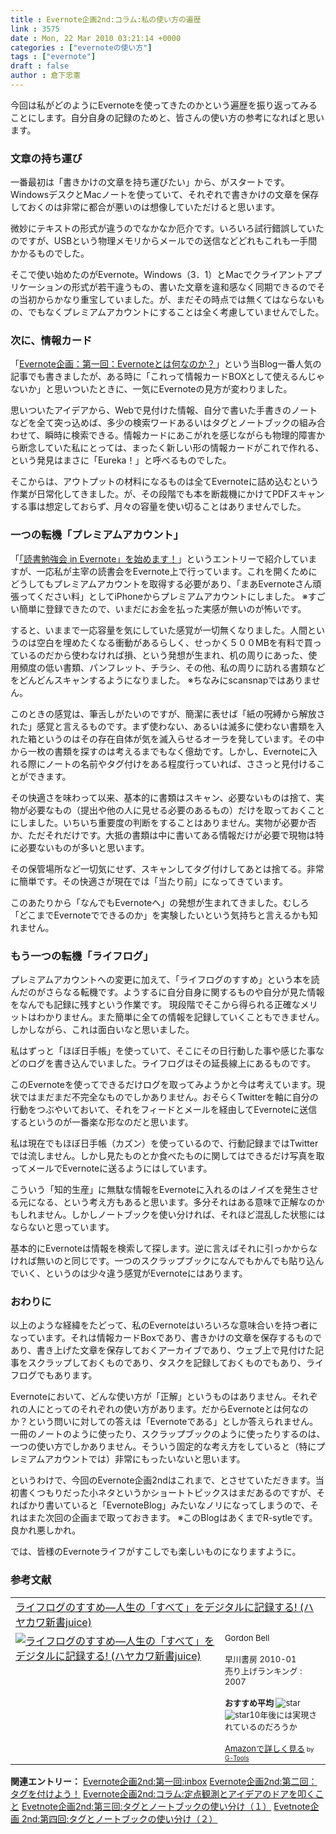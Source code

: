 ```yaml
---
title : Evernote企画2nd:コラム:私の使い方の遍歴
link : 3575
date : Mon, 22 Mar 2010 03:21:14 +0000
categories : ["evernoteの使い方"]
tags : ["evernote"]
draft : false
author : 倉下忠憲
---
```


今回は私がどのようにEvernoteを使ってきたのかという遍歴を振り返ってみることにします。自分自身の記録のためと、皆さんの使い方の参考になればと思います。

<h3>文章の持ち運び</h3>
一番最初は「書きかけの文章を持ち運びたい」から、がスタートです。WindowsデスクとMacノートを使っていて、それぞれで書きかけの文章を保存しておくのは非常に都合が悪いのは想像していただけると思います。

微妙にテキストの形式が違うのでなかなか厄介です。いろいろ試行錯誤していたのですが、USBという物理メモリからメールでの送信などどれもこれも一手間かかるものでした。

そこで使い始めたのがEvernote。Windows（3．1）とMacでクライアントアプリケーションの形式が若干違うもの、書いた文章を違和感なく同期できるのでその当初からかなり重宝していました。が、まだその時点では無くてはならないもの、でもなくプレミアムアカウントにすることは全く考慮していませんでした。

<h3>次に、情報カード</h3>
「<a href="https://rashita.net/blog/?p=2783">Evernote企画：第一回：Evernoteとは何なのか？</a>」という当Blog一番人気の記事でも書きましたが、ある時に「これって情報カードBOXとして使えるんじゃないか」と思いついたときに、一気にEvernoteの見方が変わりました。

思いついたアイデアから、Webで見付けた情報、自分で書いた手書きのノートなどを全て突っ込めば、多少の検索ワードあるいはタグとノートブックの組み合わせて、瞬時に検索できる。情報カードにあこがれを感じながらも物理的障害から断念していた私にとっては、まったく新しい形の情報カードがこれで作れる、という発見はまさに「Eureka！」と呼べるものでした。

そこからは、アウトプットの材料になるものは全てEvernoteに詰め込むという作業が日常化してきました。が、その段階でも本を断裁機にかけてPDFスキャンする事は想定しておらず、月々の容量を使い切ることはありませんでした。

<h3>一つの転機「プレミアムアカウント」</h3>
「<a href="https://rashita.net/blog/?p=3165">「読書勉強会 in Evernote」を始めます！</a>」というエントリーで紹介していますが、一応私が主宰の読書会をEvernote上で行っています。これを開くためにどうしてもプレミアムアカウントを取得する必要があり、「まあEvernoteさん頑張ってください料」としてiPhoneからプレミアムアカウントにしました。
※すごい簡単に登録できたので、いまだにお金を払った実感が無いのが怖いです。

すると、いままで一応容量を気にしていた感覚が一切無くなりました。人間というのは空白を埋めたくなる衝動があるらしく、せっかく５００MBを有料で買っているのだから使わなければ損、という発想が生まれ、机の周りにあった、使用頻度の低い書類、パンフレット、チラシ、その他、私の周りに訪れる書類などをどんどんスキャンするようになりました。
※ちなみにscansnapではありません。

このときの感覚は、筆舌しがたいのですが、簡潔に表せば「紙の呪縛から解放された」感覚と言えるものです。まず使わない、あるいは滅多に使わない書類を入れた箱というのはその存在自体が気を滅入らせるオーラを発しています。その中から一枚の書類を探すのは考えるまでもなく億劫です。しかし、Evernoteに入れる際にノートの名前やタグ付けをある程度行っていれば、ささっと見付けることができます。

その快適さを味わって以来、基本的に書類はスキャン、必要ないものは捨て、実物が必要なもの（提出や他の人に見せる必要のあるもの）だけを取っておくことにしました。いちいち重要度の判断をすることはありません。実物が必要か否か、ただそれだけです。大抵の書類は中に書いてある情報だけが必要で現物は特に必要ないものが多いと思います。

その保管場所など一切気にせず、スキャンしてタグ付けしてあとは捨てる。非常に簡単です。その快適さが現在では「当たり前」になってきています。

このあたりから「なんでもEvernoteへ」の発想が生まれてきました。むしろ「どこまでEvernoteでできるのか」を実験したいという気持ちと言えるかも知れません。
<h3>もう一つの転機「ライフログ」</h3>
プレミアムアカウントへの変更に加えて、「ライフログのすすめ」という本を読んだのがさらなる転機です。ようするに自分自身に関するものや自分が見た情報をなんでも記録に残すという作業です。
現段階でそこから得られる正確なメリットはわかりません。また簡単に全ての情報を記録していくこともできません。しかしながら、これは面白いなと思いました。

私はずっと「ほぼ日手帳」を使っていて、そこにその日行動した事や感じた事などのログを書き込んでいました。ライフログはその延長線上にあるものです。

このEvernoteを使ってできるだけログを取ってみようかと今は考えています。現状ではまだまだ不完全なものでしかありません。おそらくTwitterを軸に自分の行動をつぶやいておいて、それをフィードとメールを経由してEvernoteに送信するというのが一番楽な形なのだと思います。

私は現在でもほぼ日手帳（カズン）を使っているので、行動記録まではTwitterでは流しません。しかし見たものとか食べたものに関してはできるだけ写真を取ってメールでEvernoteに送るようにはしています。

こういう「知的生産」に無駄な情報をEvernoteに入れるのはノイズを発生させる元になる、という考え方もあると思います。多分それはある意味で正解なのかもしれません。しかしノートブックを使い分ければ、それほど混乱した状態にはならないと思っています。

基本的にEvernoteは情報を検索して探します。逆に言えばそれに引っかからなければ無いのと同じです。一つのスクラップブックになんでもかんでも貼り込んでいく、というのは少々違う感覚がEvernoteにはあります。

<h3>おわりに</h3>
以上のような経緯をたどって、私のEvernoteはいろいろな意味合いを持つ者になっています。それは情報カードBoxであり、書きかけの文章を保存するものであり、書き上げた文章を保存しておくアーカイブであり、ウェブ上で見付けた記事をスクラップしておくものであり、タスクを記録しておくものでもあり、ライフログでもあります。

Evernoteにおいて、どんな使い方が「正解」というものはありません。それぞれの人にとってのそれぞれの使い方があります。だからEvernoteとは何なのか？という問いに対しての答えは「Evernoteである」としか答えられません。一冊のノートのように使ったり、スクラップブックのように使ったりするのは、一つの使い方でしかありません。そういう固定的な考え方をしていると（特にプレミアムアカウントでは）非常にもったいないと思います。

というわけで、今回のEvernote企画2ndはこれまで、とさせていただきます。当初書くつもりだった小ネタというかショートトピックスはまだあるのですが、そればかり書いていると「EvernoteBlog」みたいなノリになってしまうので、それはまた次回の企画まで取っておきます。
※このBlogはあくまでR-sytleです。良かれ悪しかれ。

では、皆様のEvernoteライフがすこしでも楽しいものになりますように。
<h3>参考文献</h3>
<table  border="0" cellpadding="5"><tr><td colspan="2"><a href="http://www.amazon.co.jp/%E3%83%A9%E3%82%A4%E3%83%95%E3%83%AD%E3%82%B0%E3%81%AE%E3%81%99%E3%81%99%E3%82%81%E2%80%95%E4%BA%BA%E7%94%9F%E3%81%AE%E3%80%8C%E3%81%99%E3%81%B9%E3%81%A6%E3%80%8D%E3%82%92%E3%83%87%E3%82%B8%E3%82%BF%E3%83%AB%E3%81%AB%E8%A8%98%E9%8C%B2%E3%81%99%E3%82%8B-%E3%83%8F%E3%83%A4%E3%82%AB%E3%83%AF%E6%96%B0%E6%9B%B8juice-%E3%82%B4%E3%83%BC%E3%83%89%E3%83%B3-%E3%83%99%E3%83%AB/dp/4153200107%3FSubscriptionId%3D15SMZCTB9V8NGR2TW082%26tag%3Drashita1000-22%26linkCode%3Dxm2%26camp%3D2025%26creative%3D165953%26creativeASIN%3D4153200107" target="_top">ライフログのすすめ―人生の「すべて」をデジタルに記録する! (ハヤカワ新書juice)</a><img src='http://www.assoc-amazon.jp/e/ir?t=rashita1000-22&l=ur2&o=9' width='1' height='1' border='0' alt='' /></td></tr><tr><td valign="top"><a href="http://www.amazon.co.jp/%E3%83%A9%E3%82%A4%E3%83%95%E3%83%AD%E3%82%B0%E3%81%AE%E3%81%99%E3%81%99%E3%82%81%E2%80%95%E4%BA%BA%E7%94%9F%E3%81%AE%E3%80%8C%E3%81%99%E3%81%B9%E3%81%A6%E3%80%8D%E3%82%92%E3%83%87%E3%82%B8%E3%82%BF%E3%83%AB%E3%81%AB%E8%A8%98%E9%8C%B2%E3%81%99%E3%82%8B-%E3%83%8F%E3%83%A4%E3%82%AB%E3%83%AF%E6%96%B0%E6%9B%B8juice-%E3%82%B4%E3%83%BC%E3%83%89%E3%83%B3-%E3%83%99%E3%83%AB/dp/4153200107%3FSubscriptionId%3D15SMZCTB9V8NGR2TW082%26tag%3Drashita1000-22%26linkCode%3Dxm2%26camp%3D2025%26creative%3D165953%26creativeASIN%3D4153200107" target="_top"><img src="http://ecx.images-amazon.com/images/I/417RwSrDozL._SL160_.jpg" border="0" alt="ライフログのすすめ―人生の「すべて」をデジタルに記録する! (ハヤカワ新書juice)" /></a></td><td valign="top"><font size="-1">Gordon Bell <br /><br />早川書房  2010-01<br />売り上げランキング : 2007<br /><br /><strong>おすすめ平均  </strong><img src="http://g-images.amazon.com/images/G/01/detail/stars-5-0.gif" alt="star" /><br /><img src="http://g-images.amazon.com/images/G/01/detail/stars-5-0.gif" alt="star" />10年後には実現されているのだろうか<br /><br /><a href="http://www.amazon.co.jp/%E3%83%A9%E3%82%A4%E3%83%95%E3%83%AD%E3%82%B0%E3%81%AE%E3%81%99%E3%81%99%E3%82%81%E2%80%95%E4%BA%BA%E7%94%9F%E3%81%AE%E3%80%8C%E3%81%99%E3%81%B9%E3%81%A6%E3%80%8D%E3%82%92%E3%83%87%E3%82%B8%E3%82%BF%E3%83%AB%E3%81%AB%E8%A8%98%E9%8C%B2%E3%81%99%E3%82%8B-%E3%83%8F%E3%83%A4%E3%82%AB%E3%83%AF%E6%96%B0%E6%9B%B8juice-%E3%82%B4%E3%83%BC%E3%83%89%E3%83%B3-%E3%83%99%E3%83%AB/dp/4153200107%3FSubscriptionId%3D15SMZCTB9V8NGR2TW082%26tag%3Drashita1000-22%26linkCode%3Dxm2%26camp%3D2025%26creative%3D165953%26creativeASIN%3D4153200107" target="_top">Amazonで詳しく見る</a></font><font size="-2"> by <a href="http://www.goodpic.com/mt/aws/index.html" >G-Tools</a></font></td></tr></table>

<strong>関連エントリー：</strong>
<a href="https://rashita.net/blog/?p=3494">Evernote企画2nd:第一回:inbox</a>
<a href="https://rashita.net/blog/?p=3505">Evernote企画2nd:第二回：タグを付けよう！</a>
<a href="https://rashita.net/blog/?p=3521">Evernote企画2nd:コラム:定点観測とアイデアのドアを叩くこと</a>
<a href="https://rashita.net/blog/?p=3531">Evetnote企画2nd:第三回:タグとノートブックの使い分け（１）</a>
<a href="https://rashita.net/blog/?p=3563">Evetnote企画 2nd:第四回:タグとノートブックの使い分け（２）</a>

